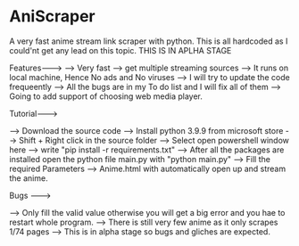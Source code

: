 # AniScraper
A very fast anime stream link scraper with python. This is all hardcoded as I could'nt get any lead on this topic. 
THIS IS IN APLHA STAGE

Features--->
--> Very fast
--> get multiple streaming sources
--> It runs on local machine, Hence No ads and No viruses
--> I will try to update the code frequeently
--> All the bugs are in my To do list and I will fix all of them
--> Going to add support of choosing web media player.


Tutorial--->

--> Download the source code
--> Install python 3.9.9 from microsoft store
--> Shift + Right click in the source folder
--> Select open powershell window here
--> write "pip install -r requirements.txt"
--> After all the packages are installed open the python file main.py with "python main.py"
--> Fill the required Parameters 
--> Anime.html with automatically open up and stream the anime.

Bugs --->

--> Only fill the valid value otherwise you will get a big error and you hae to restart whole program.
--> There is still very few anime as it only scrapes 1/74 pages
--> This is in alpha stage so bugs and gliches are expected.
